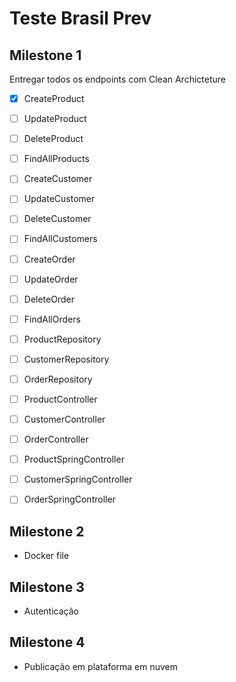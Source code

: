 # Teste Brasil Prev


## Milestone 1

Entregar todos os endpoints com Clean Archicteture

- [x] CreateProduct
- [ ] UpdateProduct
- [ ] DeleteProduct
- [ ] FindAllProducts

- [ ] CreateCustomer
- [ ] UpdateCustomer
- [ ] DeleteCustomer
- [ ] FindAllCustomers

- [ ] CreateOrder
- [ ] UpdateOrder
- [ ] DeleteOrder
- [ ] FindAllOrders


- [ ] ProductRepository
- [ ] CustomerRepository
- [ ] OrderRepository

- [ ] ProductController
- [ ] CustomerController
- [ ] OrderController

- [ ] ProductSpringController
- [ ] CustomerSpringController
- [ ] OrderSpringController


## Milestone 2

- Docker file


## Milestone 3

- Autenticação


## Milestone 4

- Publicação em plataforma em nuvem
